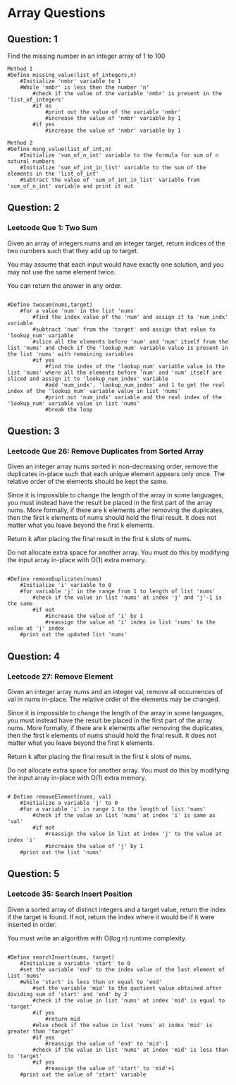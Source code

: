 # Array Questions
## Question: 1
Find the missing number in an integer array of 1 to 100


```
Method 1
#Define missing_value(list_of_integers,n)
    #Initialize 'nmbr' variable to 1
    #While 'nmbr' is less then the number 'n' 
        #check if the value of the variable 'nmbr' is present in the 'list_of_integers'
        #if no
            #print out the value of the variable 'nmbr'
            #increase the value of 'nmbr' variable by 1
        #if yes
            #increase the value of 'nmbr' variable by 1
```

```
Method 2
#Define msng_value(list_of_int,n)
    #Initialize 'sum_of_n_int' variable to the formula for sum of n natural numbers
    #Initialize 'sum_of_int_in_list' variable to the sum of the elements in the 'list_of_int'
    #Subtract the value of 'sum_of_int_in_list' variable from 'sum_of_n_int' variable and print it out 

```

## Question: 2
### Leetcode Que 1: Two Sum
Given an array of integers nums and an integer target, return indices of the two numbers such that they add up to target.

You may assume that each input would have exactly one solution, and you may not use the same element twice.

You can return the answer in any order.

```

#Define twosum(nums,target)
    #for a value 'num' in the list 'nums'
        #find the index value of the 'num' and assign it to 'num_indx' variable
        #subtract 'num' from the 'target' and assign that value to 'lookup_num' variable
        #slice all the elements before 'num' and 'num' itself from the list 'nums' and check if the 'lookup_num' variable value is present in the list 'nums' with remaining variables
        #if yes
            #find the index of the 'lookup_num' variable value in the list 'nums' where all the elements before 'num' and 'num' itself are sliced and assign it to 'lookup_num_index' variable
            #add 'num_indx', 'lookup_num_index' and 1 to get the real index of the 'lookup_num' variable value in list 'nums' 
            #print out 'num_indx' variable and the real index of the 'lookup_num' variable value in list 'nums' 
            #break the loop

```

## Question: 3
### Leetcode Que 26: Remove Duplicates from Sorted Array
Given an integer array nums sorted in non-decreasing order, remove the duplicates in-place such that each unique element appears only once. The relative order of the elements should be kept the same.

Since it is impossible to change the length of the array in some languages, you must instead have the result be placed in the first part of the array nums. More formally, if there are k elements after removing the duplicates, then the first k elements of nums should hold the final result. It does not matter what you leave beyond the first k elements.

Return k after placing the final result in the first k slots of nums.

Do not allocate extra space for another array. You must do this by modifying the input array in-place with O(1) extra memory.

```

#Define removeDuplicates(nums)
    #Initialize 'i' variable to 0
    #for variable 'j' in the range from 1 to length of list 'nums'
        #check if the value in list 'nums' at index 'j' and 'j'-1 is the same
        #if not
            #increase the value of 'i' by 1
            #reassign the value at 'i' index in list 'nums' to the value at 'j' index
    #print out the updated list 'nums'

```

## Question: 4
### Leetcode 27: Remove Element
Given an integer array nums and an integer val, remove all occurrences of val in nums in-place. The relative order of the elements may be changed.

Since it is impossible to change the length of the array in some languages, you must instead have the result be placed in the first part of the array nums. More formally, if there are k elements after removing the duplicates, then the first k elements of nums should hold the final result. It does not matter what you leave beyond the first k elements.

Return k after placing the final result in the first k slots of nums.

Do not allocate extra space for another array. You must do this by modifying the input array in-place with O(1) extra memory.

```

# Define removeElement(nums, val)
    #Initialize a variable 'j' to 0
    #for a variable 'i' in range 1 to the length of list 'nums'
        #check if the value in list 'nums' at index 'i' is same as 'val'
        #if not
            #reassign the value in list at index 'j' to the value at index 'i'
            #increase the value of 'j' by 1
    #print out the list 'nums'

```

## Question: 5
### Leetcode 35: Search Insert Position
Given a sorted array of distinct integers and a target value, return the index if the target is found. If not, return the index where it would be if it were inserted in order.

You must write an algorithm with O(log n) runtime complexity.

```

#Define searchInsert(nums, target)
    #Initialize a variable 'start' to 0
    #set the variable 'end' to the index value of the last element of list 'nums'
    #while 'start' is less than or equal to 'end'
        #set the variable 'mid' to the quotient value obtained after dividing sum of 'start' and 'end' by 2
        #check if the value in list 'nums' at index 'mid' is equal to 'target'
        #if yes
            #return mid
        #else check if the value in list 'nums' at index 'mid' is greater than 'target'
        #if yes
            #reassign the value of 'end' to 'mid'-1
        #check if the value in list 'nums' at index 'mid' is less than to 'target'
        #if yes
            #reassign the value of 'start' to 'mid'+1
    #print out the value of 'start' variable

``` 





